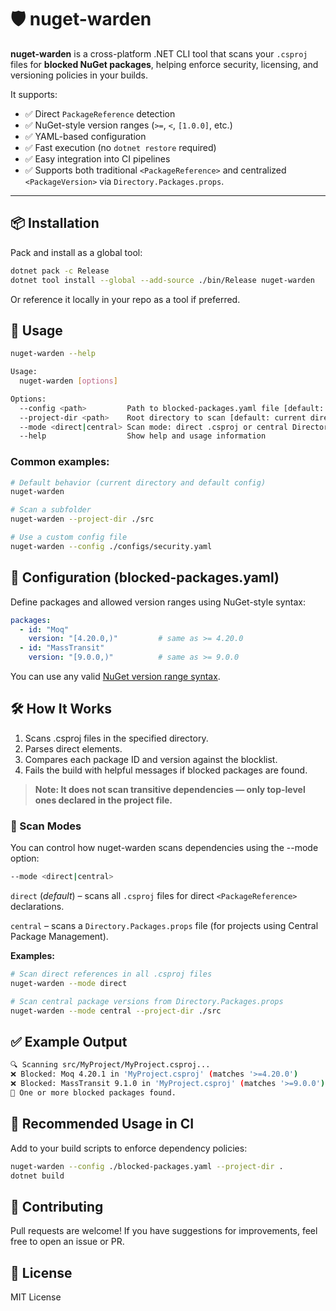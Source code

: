 # 🛡️ nuget-warden

**nuget-warden** is a cross-platform .NET CLI tool that scans your `.csproj` files for **blocked NuGet packages**, helping enforce security, licensing, and versioning policies in your builds.

It supports:
- ✅ Direct `PackageReference` detection
- ✅ NuGet-style version ranges (`>=`, `<`, `[1.0.0]`, etc.)
- ✅ YAML-based configuration
- ✅ Fast execution (no `dotnet restore` required)
- ✅ Easy integration into CI pipelines
- ✅ Supports both traditional `<PackageReference>` and centralized `<PackageVersion>` via `Directory.Packages.props`.

---

## 📦 Installation

Pack and install as a global tool:

```bash
dotnet pack -c Release
dotnet tool install --global --add-source ./bin/Release nuget-warden
```

Or reference it locally in your repo as a tool if preferred.

## 🚀 Usage

```bash
nuget-warden --help
```

```bash
Usage:
  nuget-warden [options]

Options:
  --config <path>         Path to blocked-packages.yaml file [default: blocked-packages.yaml]
  --project-dir <path>    Root directory to scan [default: current directory]
  --mode <direct|central> Scan mode: direct .csproj or central Directory.Packages.props [default: direct]
  --help                  Show help and usage information
```

### Common examples:

```bash
# Default behavior (current directory and default config)
nuget-warden

# Scan a subfolder
nuget-warden --project-dir ./src

# Use a custom config file
nuget-warden --config ./configs/security.yaml
```

## 🔧 Configuration (blocked-packages.yaml)

Define packages and allowed version ranges using NuGet-style syntax:

```yaml
packages:
  - id: "Moq"
    version: "[4.20.0,)"         # same as >= 4.20.0
  - id: "MassTransit"
    version: "[9.0.0,)"          # same as >= 9.0.0
```

You can use any valid [NuGet version range syntax](https://learn.microsoft.com/en-us/nuget/concepts/package-versioning#version-ranges).

## 🛠 How It Works

1. Scans .csproj files in the specified directory.
2. Parses direct <PackageReference> elements.
3. Compares each package ID and version against the blocklist.
4. Fails the build with helpful messages if blocked packages are found.

> **Note: It does not scan transitive dependencies — only top-level ones declared in the project file.**

### 🔀 Scan Modes
You can control how nuget-warden scans dependencies using the --mode option:

```bash
--mode <direct|central>
```

`direct` (*default*) – scans all `.csproj` files for direct `<PackageReference>` declarations.

`central` – scans a `Directory.Packages.props` file (for projects using Central Package Management).

**Examples:**

```bash
# Scan direct references in all .csproj files
nuget-warden --mode direct

# Scan central package versions from Directory.Packages.props
nuget-warden --mode central --project-dir ./src
```

## ✅ Example Output

```bash
🔍 Scanning src/MyProject/MyProject.csproj...
❌ Blocked: Moq 4.20.1 in 'MyProject.csproj' (matches '>=4.20.0')
❌ Blocked: MassTransit 9.1.0 in 'MyProject.csproj' (matches '>=9.0.0')
🚫 One or more blocked packages found.
```

## 🧪 Recommended Usage in CI

Add to your build scripts to enforce dependency policies:

```bash
nuget-warden --config ./blocked-packages.yaml --project-dir .
dotnet build
```

## 🤝 Contributing

Pull requests are welcome! If you have suggestions for improvements, feel free to open an issue or PR.

## 🧾 License

MIT License